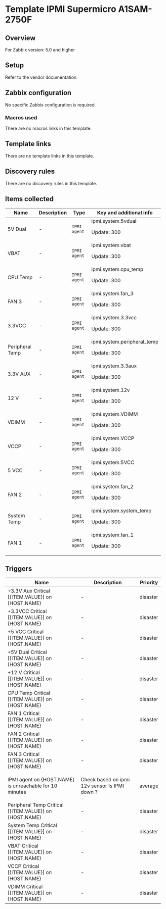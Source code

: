 # Template IPMI Supermicro A1SAM-2750F

## Overview

For Zabbix version: 5.0 and higher

## Setup

Refer to the vendor documentation.

## Zabbix configuration

No specific Zabbix configuration is required.

### Macros used

There are no macros links in this template.

## Template links

There are no template links in this template.

## Discovery rules

There are no discovery rules in this template.

## Items collected

|Name|Description|Type|Key and additional info|
|----|-----------|----|----|
|5V Dual|<p>-</p>|`IPMI agent`|ipmi.system.5vdual<p>Update: 300</p>|
|VBAT|<p>-</p>|`IPMI agent`|ipmi.system.vbat<p>Update: 300</p>|
|CPU Temp|<p>-</p>|`IPMI agent`|ipmi.system.cpu_temp<p>Update: 300</p>|
|FAN 3|<p>-</p>|`IPMI agent`|ipmi.system.fan_3<p>Update: 300</p>|
|3.3VCC|<p>-</p>|`IPMI agent`|ipmi.system.3.3vcc<p>Update: 300</p>|
|Peripheral Temp|<p>-</p>|`IPMI agent`|ipmi.system.peripheral_temp<p>Update: 300</p>|
|3.3V AUX|<p>-</p>|`IPMI agent`|ipmi.system.3.3aux<p>Update: 300</p>|
|12 V|<p>-</p>|`IPMI agent`|ipmi.system.12v<p>Update: 300</p>|
|VDIMM|<p>-</p>|`IPMI agent`|ipmi.system.VDIMM<p>Update: 300</p>|
|VCCP|<p>-</p>|`IPMI agent`|ipmi.system.VCCP<p>Update: 300</p>|
|5 VCC|<p>-</p>|`IPMI agent`|ipmi.system.5VCC<p>Update: 300</p>|
|FAN 2|<p>-</p>|`IPMI agent`|ipmi.system.fan_2<p>Update: 300</p>|
|System Temp|<p>-</p>|`IPMI agent`|ipmi.system.system_temp<p>Update: 300</p>|
|FAN 1|<p>-</p>|`IPMI agent`|ipmi.system.fan_1<p>Update: 300</p>|
## Triggers

|Name|Description|Priority|
|----|-----------|----|
|+3.3V Aux Critical [{ITEM.VALUE}] on {HOST.NAME}|<p>-</p>|disaster|
|+3.3VCC Critical [{ITEM.VALUE}] on {HOST.NAME}|<p>-</p>|disaster|
|+5 VCC Critical [{ITEM.VALUE}] on {HOST.NAME}|<p>-</p>|disaster|
|+5V Dual Critical [{ITEM.VALUE}] on {HOST.NAME}|<p>-</p>|disaster|
|+12 V Critical [{ITEM.VALUE}] on {HOST.NAME}|<p>-</p>|disaster|
|CPU Temp Critical [{ITEM.VALUE}] on {HOST.NAME}|<p>-</p>|disaster|
|FAN 1 Critical [{ITEM.VALUE}] on {HOST.NAME}|<p>-</p>|disaster|
|FAN 2 Critical [{ITEM.VALUE}] on {HOST.NAME}|<p>-</p>|disaster|
|FAN 3 Critical [{ITEM.VALUE}] on {HOST.NAME}|<p>-</p>|disaster|
|IPMI agent on {HOST.NAME} is unreachable for 10 minutes|<p>Check based on ipmi 12v sensor Is IPMI down ?</p>|average|
|Peripheral Temp Critical [{ITEM.VALUE}] on {HOST.NAME}|<p>-</p>|disaster|
|System Temp Critical [{ITEM.VALUE}] on {HOST.NAME}|<p>-</p>|disaster|
|VBAT Critical [{ITEM.VALUE}] on {HOST.NAME}|<p>-</p>|disaster|
|VCCP Critical [{ITEM.VALUE}] on {HOST.NAME}|<p>-</p>|disaster|
|VDIMM Critical [{ITEM.VALUE}] on {HOST.NAME}|<p>-</p>|disaster|
